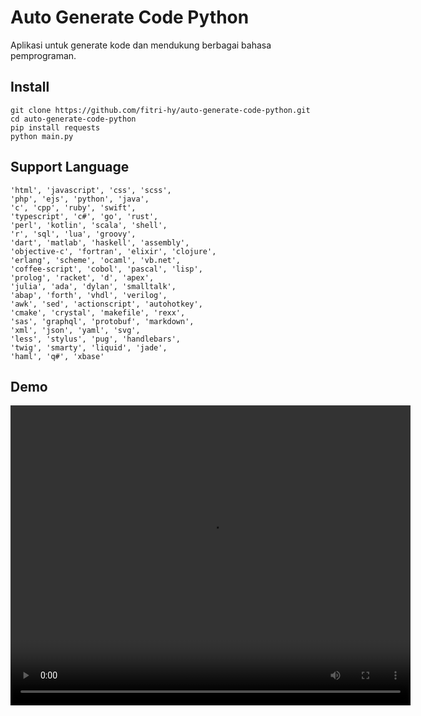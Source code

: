 # Auto Generate Code Python

Aplikasi untuk generate kode dan mendukung berbagai bahasa pemprograman.

## Install

```
git clone https://github.com/fitri-hy/auto-generate-code-python.git
cd auto-generate-code-python
pip install requests
python main.py
```

## Support Language

```
'html', 'javascript', 'css', 'scss',
'php', 'ejs', 'python', 'java',
'c', 'cpp', 'ruby', 'swift',
'typescript', 'c#', 'go', 'rust',
'perl', 'kotlin', 'scala', 'shell',
'r', 'sql', 'lua', 'groovy',
'dart', 'matlab', 'haskell', 'assembly',
'objective-c', 'fortran', 'elixir', 'clojure',
'erlang', 'scheme', 'ocaml', 'vb.net',
'coffee-script', 'cobol', 'pascal', 'lisp',
'prolog', 'racket', 'd', 'apex',
'julia', 'ada', 'dylan', 'smalltalk',
'abap', 'forth', 'vhdl', 'verilog',
'awk', 'sed', 'actionscript', 'autohotkey',
'cmake', 'crystal', 'makefile', 'rexx',
'sas', 'graphql', 'protobuf', 'markdown',
'xml', 'json', 'yaml', 'svg',
'less', 'stylus', 'pug', 'handlebars',
'twig', 'smarty', 'liquid', 'jade',
'haml', 'q#', 'xbase'
```

## Demo

<video width="640" height="480" controls>
  <source src="./ss.mp4" type="video/mp4">
  Browser Anda tidak mendukung tag video.
</video>